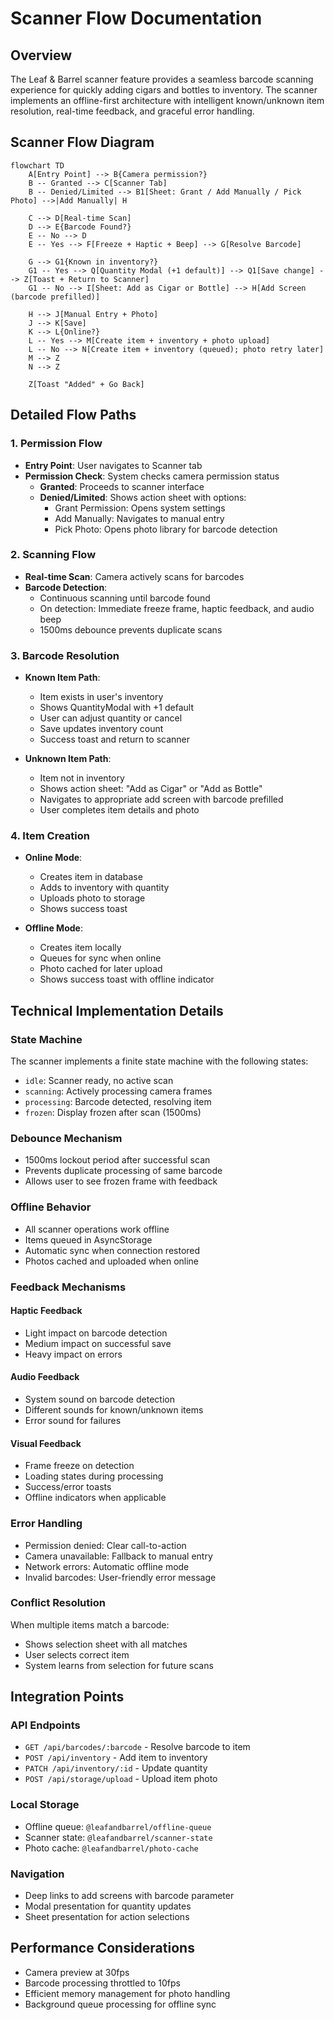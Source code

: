 # Scanner Flow Documentation

## Overview

The Leaf & Barrel scanner feature provides a seamless barcode scanning experience for quickly adding cigars and bottles to inventory. The scanner implements an offline-first architecture with intelligent known/unknown item resolution, real-time feedback, and graceful error handling.

## Scanner Flow Diagram

```mermaid
flowchart TD
    A[Entry Point] --> B{Camera permission?}
    B -- Granted --> C[Scanner Tab]
    B -- Denied/Limited --> B1[Sheet: Grant / Add Manually / Pick Photo] -->|Add Manually| H

    C --> D[Real-time Scan]
    D --> E{Barcode Found?}
    E -- No --> D
    E -- Yes --> F[Freeze + Haptic + Beep] --> G[Resolve Barcode]

    G --> G1{Known in inventory?}
    G1 -- Yes --> Q[Quantity Modal (+1 default)] --> Q1[Save change] --> Z[Toast + Return to Scanner]
    G1 -- No --> I[Sheet: Add as Cigar or Bottle] --> H[Add Screen (barcode prefilled)]

    H --> J[Manual Entry + Photo]
    J --> K[Save]
    K --> L{Online?}
    L -- Yes --> M[Create item + inventory + photo upload]
    L -- No --> N[Create item + inventory (queued); photo retry later]
    M --> Z
    N --> Z

    Z[Toast "Added" + Go Back]
```

## Detailed Flow Paths

### 1. Permission Flow
- **Entry Point**: User navigates to Scanner tab
- **Permission Check**: System checks camera permission status
  - **Granted**: Proceeds to scanner interface
  - **Denied/Limited**: Shows action sheet with options:
    - Grant Permission: Opens system settings
    - Add Manually: Navigates to manual entry
    - Pick Photo: Opens photo library for barcode detection

### 2. Scanning Flow
- **Real-time Scan**: Camera actively scans for barcodes
- **Barcode Detection**: 
  - Continuous scanning until barcode found
  - On detection: Immediate freeze frame, haptic feedback, and audio beep
  - 1500ms debounce prevents duplicate scans

### 3. Barcode Resolution
- **Known Item Path**:
  - Item exists in user's inventory
  - Shows QuantityModal with +1 default
  - User can adjust quantity or cancel
  - Save updates inventory count
  - Success toast and return to scanner

- **Unknown Item Path**:
  - Item not in inventory
  - Shows action sheet: "Add as Cigar" or "Add as Bottle"
  - Navigates to appropriate add screen with barcode prefilled
  - User completes item details and photo

### 4. Item Creation
- **Online Mode**:
  - Creates item in database
  - Adds to inventory with quantity
  - Uploads photo to storage
  - Shows success toast

- **Offline Mode**:
  - Creates item locally
  - Queues for sync when online
  - Photo cached for later upload
  - Shows success toast with offline indicator

## Technical Implementation Details

### State Machine
The scanner implements a finite state machine with the following states:
- `idle`: Scanner ready, no active scan
- `scanning`: Actively processing camera frames
- `processing`: Barcode detected, resolving item
- `frozen`: Display frozen after scan (1500ms)

### Debounce Mechanism
- 1500ms lockout period after successful scan
- Prevents duplicate processing of same barcode
- Allows user to see frozen frame with feedback

### Offline Behavior
- All scanner operations work offline
- Items queued in AsyncStorage
- Automatic sync when connection restored
- Photos cached and uploaded when online

### Feedback Mechanisms

#### Haptic Feedback
- Light impact on barcode detection
- Medium impact on successful save
- Heavy impact on errors

#### Audio Feedback
- System sound on barcode detection
- Different sounds for known/unknown items
- Error sound for failures

#### Visual Feedback
- Frame freeze on detection
- Loading states during processing
- Success/error toasts
- Offline indicators when applicable

### Error Handling
- Permission denied: Clear call-to-action
- Camera unavailable: Fallback to manual entry
- Network errors: Automatic offline mode
- Invalid barcodes: User-friendly error message

### Conflict Resolution
When multiple items match a barcode:
- Shows selection sheet with all matches
- User selects correct item
- System learns from selection for future scans

## Integration Points

### API Endpoints
- `GET /api/barcodes/:barcode` - Resolve barcode to item
- `POST /api/inventory` - Add item to inventory
- `PATCH /api/inventory/:id` - Update quantity
- `POST /api/storage/upload` - Upload item photo

### Local Storage
- Offline queue: `@leafandbarrel/offline-queue`
- Scanner state: `@leafandbarrel/scanner-state`
- Photo cache: `@leafandbarrel/photo-cache`

### Navigation
- Deep links to add screens with barcode parameter
- Modal presentation for quantity updates
- Sheet presentation for action selections

## Performance Considerations
- Camera preview at 30fps
- Barcode processing throttled to 10fps
- Efficient memory management for photo handling
- Background queue processing for offline sync